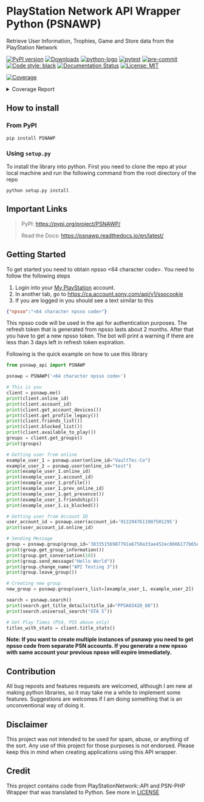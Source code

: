 # PlayStation Network API Wrapper Python (PSNAWP)

Retrieve User Information, Trophies, Game and Store data from the PlayStation Network

[![PyPI version](https://badge.fury.io/py/psnawp.svg)](https://badge.fury.io/py/psnawp)
[![Downloads](https://pepy.tech/badge/psnawp)](https://pepy.tech/project/psnawp)
[![python-logo](https://img.shields.io/badge/python-3.8_|_3.9_|_3.10_|_3.11-blue.svg)](https://www.python.org/)
[![pytest](https://github.com/isFakeAccount/psnawp/actions/workflows/pytest.yaml/badge.svg)](https://github.com/isFakeAccount/psnawp/actions/workflows/pytest.yaml)
[![pre-commit](https://github.com/isFakeAccount/psnawp/actions/workflows/pre-commit.yaml/badge.svg)](https://github.com/isFakeAccount/psnawp/actions/workflows/pre-commit.yaml)
[![Code style: black](https://img.shields.io/badge/code%20style-black-000000.svg)](https://github.com/psf/black)
[![Documentation Status](https://readthedocs.org/projects/psnawp/badge/?version=latest)](https://psnawp.readthedocs.io/en/latest/?badge=latest)
[![License: MIT](https://img.shields.io/badge/License-MIT-blue.svg)](https://opensource.org/licenses/MIT)

<!-- Pytest Coverage Comment:Begin -->
<a href="https://github.com/isFakeAccount/psnawp/blob/main/README.md"><img alt="Coverage" src="https://img.shields.io/badge/Coverage-60%25-yellow.svg" /></a><details><summary>Coverage Report </summary><table><tr><th>File</th><th>Stmts</th><th>Miss</th><th>Cover</th><th>Missing</th></tr><tbody><tr><td colspan="5"><b>/opt/hostedtoolcache/Python/3.11.2/x64/lib/python3.11/site-packages/psnawp_api</b></td></tr><tr><td>&nbsp; &nbsp;<a href="https://github.com/isFakeAccount/psnawp/blob/main//opt/hostedtoolcache/Python/3.11.2/x64/lib/python3.11/site-packages/psnawp_api/__init__.py">__init__.py</a></td><td>1</td><td>0</td><td>100%</td><td>&nbsp;</td></tr><tr><td>&nbsp; &nbsp;<a href="https://github.com/isFakeAccount/psnawp/blob/main//opt/hostedtoolcache/Python/3.11.2/x64/lib/python3.11/site-packages/psnawp_api/psnawp.py">psnawp.py</a></td><td>35</td><td>14</td><td>14</td><td><a href="https://github.com/isFakeAccount/psnawp/blob/main//opt/hostedtoolcache/Python/3.11.2/x64/lib/python3.11/site-packages/psnawp_api/psnawp.py#L 60%"> 60%</a></td></tr><tr><td colspan="5"><b>/opt/hostedtoolcache/Python/3.11.2/x64/lib/python3.11/site-packages/psnawp_api/core</b></td></tr><tr><td>&nbsp; &nbsp;<a href="https://github.com/isFakeAccount/psnawp/blob/main//opt/hostedtoolcache/Python/3.11.2/x64/lib/python3.11/site-packages/psnawp_api/core/__init__.py">__init__.py</a></td><td>0</td><td>0</td><td>100%</td><td>&nbsp;</td></tr><tr><td>&nbsp; &nbsp;<a href="https://github.com/isFakeAccount/psnawp/blob/main//opt/hostedtoolcache/Python/3.11.2/x64/lib/python3.11/site-packages/psnawp_api/core/authenticator.py">authenticator.py</a></td><td>46</td><td>3</td><td>3</td><td><a href="https://github.com/isFakeAccount/psnawp/blob/main//opt/hostedtoolcache/Python/3.11.2/x64/lib/python3.11/site-packages/psnawp_api/core/authenticator.py#L 93%"> 93%</a></td></tr><tr><td>&nbsp; &nbsp;<a href="https://github.com/isFakeAccount/psnawp/blob/main//opt/hostedtoolcache/Python/3.11.2/x64/lib/python3.11/site-packages/psnawp_api/core/psnawp_exceptions.py">psnawp_exceptions.py</a></td><td>9</td><td>0</td><td>100%</td><td>&nbsp;</td></tr><tr><td colspan="5"><b>/opt/hostedtoolcache/Python/3.11.2/x64/lib/python3.11/site-packages/psnawp_api/models</b></td></tr><tr><td>&nbsp; &nbsp;<a href="https://github.com/isFakeAccount/psnawp/blob/main//opt/hostedtoolcache/Python/3.11.2/x64/lib/python3.11/site-packages/psnawp_api/models/__init__.py">__init__.py</a></td><td>0</td><td>0</td><td>100%</td><td>&nbsp;</td></tr><tr><td>&nbsp; &nbsp;<a href="https://github.com/isFakeAccount/psnawp/blob/main//opt/hostedtoolcache/Python/3.11.2/x64/lib/python3.11/site-packages/psnawp_api/models/client.py">client.py</a></td><td>68</td><td>30</td><td>30</td><td><a href="https://github.com/isFakeAccount/psnawp/blob/main//opt/hostedtoolcache/Python/3.11.2/x64/lib/python3.11/site-packages/psnawp_api/models/client.py#L 56%"> 56%</a></td></tr><tr><td>&nbsp; &nbsp;<a href="https://github.com/isFakeAccount/psnawp/blob/main//opt/hostedtoolcache/Python/3.11.2/x64/lib/python3.11/site-packages/psnawp_api/models/game_title.py">game_title.py</a></td><td>22</td><td>10</td><td>10</td><td><a href="https://github.com/isFakeAccount/psnawp/blob/main//opt/hostedtoolcache/Python/3.11.2/x64/lib/python3.11/site-packages/psnawp_api/models/game_title.py#L 55%"> 55%</a></td></tr><tr><td>&nbsp; &nbsp;<a href="https://github.com/isFakeAccount/psnawp/blob/main//opt/hostedtoolcache/Python/3.11.2/x64/lib/python3.11/site-packages/psnawp_api/models/group.py">group.py</a></td><td>52</td><td>35</td><td>35</td><td><a href="https://github.com/isFakeAccount/psnawp/blob/main//opt/hostedtoolcache/Python/3.11.2/x64/lib/python3.11/site-packages/psnawp_api/models/group.py#L 33%"> 33%</a></td></tr><tr><td>&nbsp; &nbsp;<a href="https://github.com/isFakeAccount/psnawp/blob/main//opt/hostedtoolcache/Python/3.11.2/x64/lib/python3.11/site-packages/psnawp_api/models/search.py">search.py</a></td><td>22</td><td>12</td><td>12</td><td><a href="https://github.com/isFakeAccount/psnawp/blob/main//opt/hostedtoolcache/Python/3.11.2/x64/lib/python3.11/site-packages/psnawp_api/models/search.py#L 45%"> 45%</a></td></tr><tr><td>&nbsp; &nbsp;<a href="https://github.com/isFakeAccount/psnawp/blob/main//opt/hostedtoolcache/Python/3.11.2/x64/lib/python3.11/site-packages/psnawp_api/models/title_stats.py">title_stats.py</a></td><td>64</td><td>26</td><td>26</td><td><a href="https://github.com/isFakeAccount/psnawp/blob/main//opt/hostedtoolcache/Python/3.11.2/x64/lib/python3.11/site-packages/psnawp_api/models/title_stats.py#L 59%"> 59%</a></td></tr><tr><td>&nbsp; &nbsp;<a href="https://github.com/isFakeAccount/psnawp/blob/main//opt/hostedtoolcache/Python/3.11.2/x64/lib/python3.11/site-packages/psnawp_api/models/user.py">user.py</a></td><td>69</td><td>41</td><td>41</td><td><a href="https://github.com/isFakeAccount/psnawp/blob/main//opt/hostedtoolcache/Python/3.11.2/x64/lib/python3.11/site-packages/psnawp_api/models/user.py#L 41%"> 41%</a></td></tr><tr><td colspan="5"><b>/opt/hostedtoolcache/Python/3.11.2/x64/lib/python3.11/site-packages/psnawp_api/models/trophies</b></td></tr><tr><td>&nbsp; &nbsp;<a href="https://github.com/isFakeAccount/psnawp/blob/main//opt/hostedtoolcache/Python/3.11.2/x64/lib/python3.11/site-packages/psnawp_api/models/trophies/__init__.py">__init__.py</a></td><td>0</td><td>0</td><td>100%</td><td>&nbsp;</td></tr><tr><td>&nbsp; &nbsp;<a href="https://github.com/isFakeAccount/psnawp/blob/main//opt/hostedtoolcache/Python/3.11.2/x64/lib/python3.11/site-packages/psnawp_api/models/trophies/trophy.py">trophy.py</a></td><td>112</td><td>50</td><td>50</td><td><a href="https://github.com/isFakeAccount/psnawp/blob/main//opt/hostedtoolcache/Python/3.11.2/x64/lib/python3.11/site-packages/psnawp_api/models/trophies/trophy.py#L 55%"> 55%</a></td></tr><tr><td>&nbsp; &nbsp;<a href="https://github.com/isFakeAccount/psnawp/blob/main//opt/hostedtoolcache/Python/3.11.2/x64/lib/python3.11/site-packages/psnawp_api/models/trophies/trophy_constants.py">trophy_constants.py</a></td><td>25</td><td>0</td><td>100%</td><td>&nbsp;</td></tr><tr><td>&nbsp; &nbsp;<a href="https://github.com/isFakeAccount/psnawp/blob/main//opt/hostedtoolcache/Python/3.11.2/x64/lib/python3.11/site-packages/psnawp_api/models/trophies/trophy_group.py">trophy_group.py</a></td><td>89</td><td>32</td><td>32</td><td><a href="https://github.com/isFakeAccount/psnawp/blob/main//opt/hostedtoolcache/Python/3.11.2/x64/lib/python3.11/site-packages/psnawp_api/models/trophies/trophy_group.py#L 64%"> 64%</a></td></tr><tr><td>&nbsp; &nbsp;<a href="https://github.com/isFakeAccount/psnawp/blob/main//opt/hostedtoolcache/Python/3.11.2/x64/lib/python3.11/site-packages/psnawp_api/models/trophies/trophy_summary.py">trophy_summary.py</a></td><td>25</td><td>5</td><td>5</td><td><a href="https://github.com/isFakeAccount/psnawp/blob/main//opt/hostedtoolcache/Python/3.11.2/x64/lib/python3.11/site-packages/psnawp_api/models/trophies/trophy_summary.py#L 80%"> 80%</a></td></tr><tr><td>&nbsp; &nbsp;<a href="https://github.com/isFakeAccount/psnawp/blob/main//opt/hostedtoolcache/Python/3.11.2/x64/lib/python3.11/site-packages/psnawp_api/models/trophies/trophy_titles.py">trophy_titles.py</a></td><td>84</td><td>36</td><td>36</td><td><a href="https://github.com/isFakeAccount/psnawp/blob/main//opt/hostedtoolcache/Python/3.11.2/x64/lib/python3.11/site-packages/psnawp_api/models/trophies/trophy_titles.py#L 57%"> 57%</a></td></tr><tr><td>&nbsp; &nbsp;<a href="https://github.com/isFakeAccount/psnawp/blob/main//opt/hostedtoolcache/Python/3.11.2/x64/lib/python3.11/site-packages/psnawp_api/models/trophies/utility_functions.py">utility_functions.py</a></td><td>7</td><td>2</td><td>2</td><td><a href="https://github.com/isFakeAccount/psnawp/blob/main//opt/hostedtoolcache/Python/3.11.2/x64/lib/python3.11/site-packages/psnawp_api/models/trophies/utility_functions.py#L 71%"> 71%</a></td></tr><tr><td colspan="5"><b>/opt/hostedtoolcache/Python/3.11.2/x64/lib/python3.11/site-packages/psnawp_api/utils</b></td></tr><tr><td>&nbsp; &nbsp;<a href="https://github.com/isFakeAccount/psnawp/blob/main//opt/hostedtoolcache/Python/3.11.2/x64/lib/python3.11/site-packages/psnawp_api/utils/__init__.py">__init__.py</a></td><td>0</td><td>0</td><td>100%</td><td>&nbsp;</td></tr><tr><td>&nbsp; &nbsp;<a href="https://github.com/isFakeAccount/psnawp/blob/main//opt/hostedtoolcache/Python/3.11.2/x64/lib/python3.11/site-packages/psnawp_api/utils/endpoints.py">endpoints.py</a></td><td>2</td><td>0</td><td>100%</td><td>&nbsp;</td></tr><tr><td>&nbsp; &nbsp;<a href="https://github.com/isFakeAccount/psnawp/blob/main//opt/hostedtoolcache/Python/3.11.2/x64/lib/python3.11/site-packages/psnawp_api/utils/misc.py">misc.py</a></td><td>35</td><td>1</td><td>1</td><td><a href="https://github.com/isFakeAccount/psnawp/blob/main//opt/hostedtoolcache/Python/3.11.2/x64/lib/python3.11/site-packages/psnawp_api/utils/misc.py#L 97%"> 97%</a></td></tr><tr><td>&nbsp; &nbsp;<a href="https://github.com/isFakeAccount/psnawp/blob/main//opt/hostedtoolcache/Python/3.11.2/x64/lib/python3.11/site-packages/psnawp_api/utils/request_builder.py">request_builder.py</a></td><td>72</td><td>42</td><td>42</td><td><a href="https://github.com/isFakeAccount/psnawp/blob/main//opt/hostedtoolcache/Python/3.11.2/x64/lib/python3.11/site-packages/psnawp_api/utils/request_builder.py#L 42%"> 42%</a></td></tr><tr><td><b>TOTAL</b></td><td><b>839</b></td><td><b>339</b></td><td><b>60%</b></td><td>&nbsp;</td></tr></tbody></table></details>
<!-- Pytest Coverage Comment:End -->

## How to install

### From PyPI

```
pip install PSNAWP
```
### Using `setup.py`
To install the library into python. First you need to clone the repo at your local machine and run the following command from the root directory of the repo

```
python setup.py install
```

## Important Links
> PyPI: https://pypi.org/project/PSNAWP/
>
> Read the Docs: https://psnawp.readthedocs.io/en/latest/

## Getting Started

To get started you need to obtain npsso <64 character code>. You need to follow the following steps

1. Login into your [My PlayStation](https://my.playstation.com/) account.
2. In another tab, go to https://ca.account.sony.com/api/v1/ssocookie
3. If you are logged in you should see a text similar to this

```json
{"npsso":"<64 character npsso code>"}
```
This npsso code will be used in the api for authentication purposes. The refresh token that is generated from npsso lasts about 2 months. After that you have to get a new npsso token. The bot will print a warning if there are less than 3 days left in refresh token expiration.

Following is the quick example on how to use this library

```py
from psnawp_api import PSNAWP

psnawp = PSNAWP('<64 character npsso code>')

# This is you
client = psnawp.me()
print(client.online_id)
print(client.account_id)
print(client.get_account_devices())
print(client.get_profile_legacy())
print(client.friends_list())
print(client.blocked_list())
print(client.available_to_play())
groups = client.get_groups()
print(groups)

# Getting user from online
example_user_1 = psnawp.user(online_id="VaultTec-Co")
example_user_2 = psnawp.user(online_id="test")
print(example_user_1.online_id)
print(example_user_1.account_id)
print(example_user_1.profile())
print(example_user_1.prev_online_id)
print(example_user_1.get_presence())
print(example_user_1.friendship())
print(example_user_1.is_blocked())

# Getting user from Account ID
user_account_id = psnawp.user(account_id='9122947611907501295')
print(user_account_id.online_id)

# Sending Message
group = psnawp.group(group_id='38335156987791a6750a33ae452ec8666177b65e-103')
print(group.get_group_information())
print(group.get_conversation(10))
print(group.send_message("Hello World"))
print(group.change_name("API Testing 3"))
print(group.leave_group())

# Creating new group
new_group = psnawp.group(users_list=[example_user_1, example_user_2])

search = psnawp.search()
print(search.get_title_details(title_id="PPSA03420_00"))
print(search.universal_search("GTA 5"))

# Get Play Times (PS4, PS5 above only)
titles_with_stats = client.title_stats()
 ```

**Note: If you want to create multiple instances of psnawp you need to get npsso code from separate PSN accounts. If you generate a new npsso with same account your previous npsso will expire immediately.**

## Contribution

All bug reposts and features requests are welcomed, although I am new at making python libraries, so it may take me a while to implement some features. Suggestions are welcomes if I am doing something that is an unconventional way of doing it.

## Disclaimer

This project was not intended to be used for spam, abuse, or anything of the sort. Any use of this project for those purposes is not endorsed. Please keep this in mind when creating applications using this API wrapper.

## Credit

This project contains code from PlayStationNetwork::API and PSN-PHP Wrapper that was translated to Python. See more in [LICENSE](LICENSE.md)
